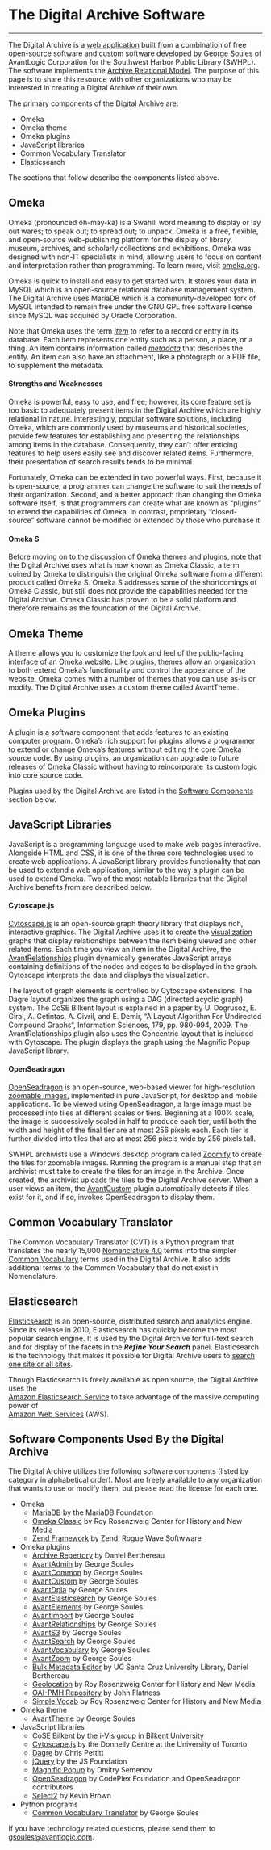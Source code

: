 # The Digital Archive Software

---

The Digital Archive is a [web application](https://en.wikipedia.org/wiki/Web_application) built from a 
combination of free [open-source](https://en.wikipedia.org/wiki/Open-source_software) software and custom 
software developed by George Soules of AvantLogic Corporation for the Southwest Harbor Public Library (SWHPL).
The software implements the [Archive Relational Model](/relationships/archive-relational-model/).
The purpose of this page is to share this resource with other organizations who may be interested
in creating a Digital Archive of their own.

The primary components of the Digital Archive are:

-   Omeka
-   Omeka theme
-   Omeka plugins
-   JavaScript libraries
-   Common Vocabulary Translator
-   Elasticsearch

The sections that follow describe the components listed above.

## Omeka

Omeka (pronounced oh-may-ka) is a Swahili word meaning to display or lay out wares; to speak out; to spread out; to unpack. Omeka is a free, flexible, and open-source web-publishing platform for the display of library, museum, archives, and scholarly collections and exhibitions. Omeka was designed with non-IT specialists in mind, allowing users to focus on content and interpretation rather than programming. To learn more, visit [omeka.org](https://omeka.org/classic/).

Omeka is quick to install and easy to get started with. It stores your data in MySQL which is an open-source relational database management system. The Digital Archive uses MariaDB which is a community-developed fork of MySQL intended to remain free under the GNU GPL free software license since MySQL was acquired by Oracle Corporation.

Note that Omeka uses the term [*item*](/) to refer to a record or entry in its database. Each item represents one entity such as a person, a place, or a thing. An item contains information called [*metadata*](/) that describes the entity. An item can also have an attachment, like a photograph or a PDF file, to supplement the metadata.

#### Strengths and Weaknesses

Omeka is powerful, easy to use, and free; however, its core feature set is too basic to adequately present items in the Digital Archive which are highly relational in nature. Interestingly, popular software solutions, including Omeka, which are commonly used by museums and historical societies, provide few features for establishing and presenting the relationships among items in the database. Consequently, they can’t offer enticing features to help users easily see and discover related items. Furthermore, their presentation of search results tends to be minimal.

Fortunately, Omeka can be extended in two powerful ways. First, because it is open-source, a programmer can change the software to suit the needs of their organization. Second, and a better approach than changing the Omeka software itself, is that programmers can create what are known as “plugins” to extend the capabilities of Omeka. In contrast, proprietary “closed-source” software cannot be modified or extended by those who purchase it.

#### Omeka S

Before moving on to the discussion of Omeka themes and plugins, note that the Digital Archive uses what is now known as Omeka Classic, a term coined by Omeka to distinguish the original Omeka software from a different product called Omeka S. Omeka S addresses some of the shortcomings of Omeka Classic, but still does not provide the capabilities needed for the Digital Archive. Omeka Classic has proven to be a solid platform and therefore remains as the foundation of the Digital Archive.

## Omeka Theme

A theme allows you to customize the look and feel of the public-facing interface of an Omeka website. Like plugins, themes allow an organization to both extend Omeka’s functionality and control the appearance of the website. Omeka comes with a number of themes that you can use as-is or modify. The Digital Archive uses a custom theme called AvantTheme.

## Omeka Plugins

A plugin is a software component that adds features to an existing computer program. Omeka’s rich support for plugins allows a programmer to extend or change Omeka’s features without editing the core Omeka source code. By using plugins, an organization can upgrade to future releases of Omeka Classic without having to reincorporate its custom logic into core source code.

Plugins used by the Digital Archive are listed in the [Software Components](#software-components-used-by-the-digital-archive) section below.

## JavaScript Libraries

JavaScript is a programming language used to make web pages interactive. Alongside HTML and CSS, it is one of the three core technologies used to create web applications. A JavaScript library provides functionality that can be used to extend a web application, similar to the way a plugin can be used to extend Omeka. Two of the most notable libraries that the Digital Archive benefits from are described below.

#### Cytoscape.js

[Cytoscape.js](https://js.cytoscape.org/) is an open-source graph theory library that displays rich, interactive graphics. The Digital Archive uses it to create the [visualization](/user/viewing-related-items/#visualization) graphs that display relationships between the item being viewed and other related items. Each time you view an item in the Digital Archive, the [AvantRelationships](/plugins/avantrelationships/) plugin dynamically generates JavaScript arrays containing definitions of the nodes and edges to be displayed in the graph. Cytoscape interprets the data and displays the visualization.

The layout of graph elements is controlled by Cytoscape extensions. The Dagre layout organizes the graph using a DAG (directed acyclic graph) system. The CoSE Bilkent layout is explained in a paper by U. Dogrusoz, E. Giral, A. Cetintas, A. Civril, and E. Demir, “A Layout Algorithm For Undirected Compound Graphs“, Information Sciences, 179, pp. 980-994, 2009. The AvantRelationships plugin also uses the Concentric layout that is included with Cytoscape. The plugin displays the graph using the Magnific Popup JavaScript library.

#### OpenSeadragon

[OpenSeadragon](https://openseadragon.github.io/) is an open-source, web-based viewer for high-resolution [zoomable images](/administrator/zoomable-images/), implemented in pure JavaScript, for desktop and mobile applications. To be viewed using OpenSeadragon, a large image must be processed into tiles at different scales or tiers. Beginning at a 100% scale, the image is successively scaled in half to produce each tier, until both the width and height of the final tier are at most 256 pixels each. Each tier is further divided into tiles that are at most 256 pixels wide by 256 pixels tall.

SWHPL archivists use a Windows desktop program called [Zoomify](https://openseadragon.github.io/examples/tilesource-zoomify/) to create the tiles for zoomable images. Running the program is a manual step that an archivist must take to create the tiles for an image in the Archive. Once created, the archivist uploads the tiles to the Digital Archive server. When a user views an item, the [AvantCustom](/plugins/avantcustom/) plugin automatically detects if tiles exist for it, and if so, invokes OpenSeadragon to display them.

## Common Vocabulary Translator

The Common Vocabulary Translator (CVT) is a Python program that translates the nearly 15,000
[Nomenclature 4.0](/archivist/common-vocabulary/#nomenclature-40) terms into the simpler
[Common Vocabulary](/archivist/common-vocabulary) terms used in the Digital Archive. It also adds
additional terms to the Common Vocabulary that do not exist in Nomenclature.

## Elasticsearch

[Elasticsearch](https://en.wikipedia.org/wiki/Elasticsearch) is an open-source, distributed search and analytics engine. Since its release in 2010, Elasticsearch has quickly become the most popular search engine. It is used by the Digital Archive for full-text search and for display of the facets in the **_Refine Your Search_** panel. Elasticsearch is the technology that makes it possible for Digital Archive users to
[search one site or all sites](/user/how-to-search/#search-one-site-or-all-sites).

Though Elasticsearch is freely available as open source, the Digital Archive uses the  
[Amazon Elasticsearch Service](https://aws.amazon.com/elasticsearch-service/) to take advantage of the
massive computing power of  
[Amazon Web Services](https://en.wikipedia.org/wiki/Amazon_Web_Services) (AWS).

## Software Components Used By the Digital Archive

The Digital Archive utilizes the following software components (listed by category in alphabetical order). Most are freely available to any organization that wants to use or modify them, but please read the license for each one.

-   Omeka
    -   [MariaDB](https://mariadb.org/) by the MariaDB Foundation
    -   [Omeka Classic](https://omeka.org/classic/) by Roy Rosenzweig Center for History and New Media
    -   [Zend Framework](https://framework.zend.com/) by Zend, Rogue Wave Softwware
-   Omeka plugins
    -   [Archive Repertory](https://github.com/Daniel-KM/Omeka-plugin-ArchiveRepertory) by Daniel Berthereau
    -   [AvantAdmin](/plugins/avantadmin/) by George Soules
    -   [AvantCommon](/plugins/avantcommon/) by George Soules
    -   [AvantCustom](/plugins/avantcustom/) by George Soules
    -   [AvantDpla](http://127.0.0.1:8000/plugins/avantdpla/) by George Soules
    -   [AvantElasticsearch](/plugins/avantelasticsearch/) by George Soules
    -   [AvantElements](/plugins/avantelements/) by George Soules
    -   [AvantImport](/plugins/avantimport/) by George Soules
    -   [AvantRelationships](/plugins/avantrelationships/) by George Soules
    -   [AvantS3](/plugins/avants3/) by George Soules
    -   [AvantSearch](/plugins/avantsearch/) by George Soules
    -   [AvantVocabulary](/plugins/avantvocabulary/) by George Soules
    -   [AvantZoom](/plugins/avantzoom/) by George Soules
    -   [Bulk Metadata Editor](https://github.com/UCSCLibrary/BulkMetadataEditor) by UC Santa Cruz University Library, Daniel Berthereau
    -   [Geolocation](https://github.com/gsoules/Geolocation) by Roy Rosenzweig Center for History and New Media
    -   [OAI-PMH Repository](https://github.com/gsoules/OaiPmhRepository) by John Flatness
    -   [Simple Vocab](https://omeka.org/classic/docs/Plugins/SimpleVocab/) by Roy Rosenzweig Center for History and New Media
-   Omeka theme
    -   [AvantTheme](https://github.com/gsoules/AvantTheme) by George Soules
-   JavaScript libraries
    -   [CoSE Bilkent](https://github.com/cytoscape/cytoscape.js-cose-bilkent) by the i-Vis group in Bilkent University
    -   [Cytoscape.js](https://js.cytoscape.org/) by the Donnelly Centre at the University of Toronto
    -   [Dagre](https://github.com/cytoscape/cytoscape.js-dagre) by Chris Pettitt
    -   [jQuery](https://jquery.com/) by the JS Foundation
    -   [Magnific Popup](https://github.com/dimsemenov/Magnific-Popup/) by Dmitry Semenov
    -   [OpenSeadragon](https://openseadragon.github.io/) by CodePlex Foundation and OpenSeadragon contributors
    -   [Select2](https://select2.org) by Kevin Brown
-   Python programs
    -   [Common Vocabulary Translator](https://github.com/gsoules/AvantCommonVocabulary) by George Soules

If you have technology related questions, please send them to gsoules@avantlogic.com.